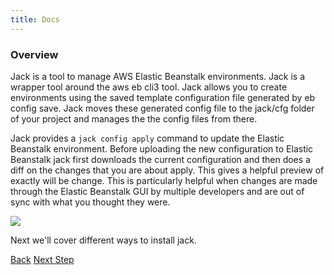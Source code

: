 ```yaml
---
title: Docs
---
```


### Overview

Jack is a tool to manage AWS Elastic Beanstalk environments. Jack is a wrapper tool around the aws eb cli3 tool. Jack allows you to create environments using the saved template configuration file generated by eb config save. Jack moves these generated config file to the jack/cfg folder of your project and manages the the config files from there.

Jack provides a `jack config apply` command to update the Elastic Beanstalk environment. Before uploading the new configuration to Elastic Beanstalk jack first downloads the current configuration and then does a diff on the changes that you are about apply. This gives a helpful preview of exactly will be change. This is particularly helpful when changes are made through the Elastic Beanstalk GUI by multiple developers and are out of sync with what you thought they were.

<img src="/img/tutorials/jack-update.png" class="doc-photo" />

Next we'll cover different ways to install jack.

<a class="btn btn-basic" href="{% link quick-start.md %}">Back</a>
<a class="btn btn-primary" href="{% link _docs/install.md %}">Next Step</a>
